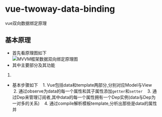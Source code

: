 # vue-twoway-data-binding
vue双向数据绑定原理
## 基本原理
- 首先看原理图如下  
![MVVM框架数据双向绑定原理图](https://github.com/BuggMaker/vue-twoway-data-binding/blob/master/resources/img/data-binding.png)
- 其中主要部分及其功能
 1. 
- 基本步骤如下
    1. Vue包括data和template两部分,分别对应Model与View
    2. 通过observe为data的每一个属性和其子属性添加`getter`和`setter`
    3. 通过Dep来管理订阅者,其中data的每一个属性拥有一个Dep实例(data与Dep为一对多的关系)
    4. 通过compile解析模板template,分析出那些是data的属性并
